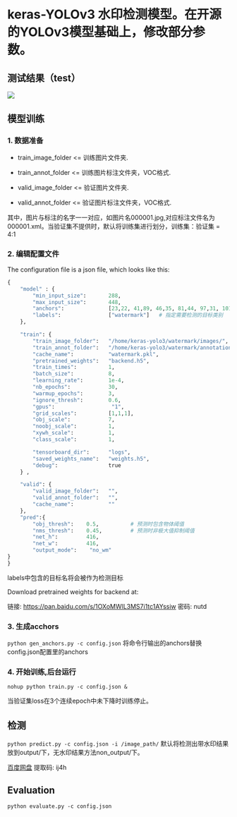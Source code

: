 # keras-YOLOv3 水印检测模型。在开源的YOLOv3模型基础上，修改部分参数。
## 测试结果（test）
![](https://github.com/yl305237731/yolov3_watermark/blob/master/test/1.png)

## 模型训练

### 1. 数据准备

+ train_image_folder <= 训练图片文件夹.

+ train_annot_folder <= 训练图片标注文件夹，VOC格式.

+ valid_image_folder <= 验证图片文件夹.

+ valid_annot_folder <= 验证图片标注文件夹，VOC格式.
    
其中，图片与标注的名字一一对应，如图片名000001.jpg,对应标注文件名为000001.xml。当验证集不提供时，默认将训练集进行划分，训练集：验证集 = 4:1

### 2. 编辑配置文件
The configuration file is a json file, which looks like this:

```python
{
    "model" : {
        "min_input_size":       288,
        "max_input_size":       448,
        "anchors":              [23,22, 41,89, 46,35, 81,44, 97,31, 101,65, 126,53, 168,37, 242,52],
        "labels":               ["watermark"]   # 指定需要检测的目标类别
    },

    "train": {
        "train_image_folder":   "/home/keras-yolo3/watermark/images/",     # 训练图片路径
        "train_annot_folder":   "/home/keras-yolo3/watermark/annotations/",  # 训练图片对应标注
        "cache_name":           "watermark.pkl",                                       # 生成anchors时会生成
        "pretrained_weights":   "backend.h5",                                    # 预训练权重
        "train_times":          1,                                                     # 每个epoch训练集训练次数
        "batch_size":           8,
        "learning_rate":        1e-4,
        "nb_epochs":            30,
        "warmup_epochs":        3,
        "ignore_thresh":        0.6,                                                   # 低于此阈值，训练时认为box中无目标
        "gpus":                  "1",
        "grid_scales":          [1,1,1],
        "obj_scale":            7,
        "noobj_scale":          1,
        "xywh_scale":           1,
        "class_scale":          1,

        "tensorboard_dir":      "logs",
        "saved_weights_name":   "weights.h5",
        "debug":                true
    } ,

    "valid": {
        "valid_image_folder":   "",
        "valid_annot_folder":   "",
        "cache_name":           ""
    },
    "pred":{
        "obj_thresh":    0.5,          # 预测时包含物体阈值
        "nms_thresh":    0.45,         # 预测时非极大值抑制阈值
        "net_h":         416,
        "net_w":         416,
        "output_mode":    "no_wm" 
}
}
```
labels中包含的目标名将会被作为检测目标

Download pretrained weights for backend at:

链接: https://pan.baidu.com/s/1OXoMWlL3MS7i1tc1AYssiw 密码: nutd 


### 3. 生成acchors

`python gen_anchors.py -c config.json`
将命令行输出的anchors替换config.json配置里的anchors


### 4. 开始训练,后台运行

`nohup python train.py -c config.json &`

当验证集loss在3个连续epoch中未下降时训练停止。

## 检测  
`python predict.py -c config.json -i /image_path/`
默认将检测出带水印结果放到output/下，无水印结果方法non_output/下。

[百度网盘](https://pan.baidu.com/s/1LAtL_qnaQwjy2755AEkHrQ&shfl=shareset) 提取码: ij4h 
## Evaluation

`python evaluate.py -c config.json`


